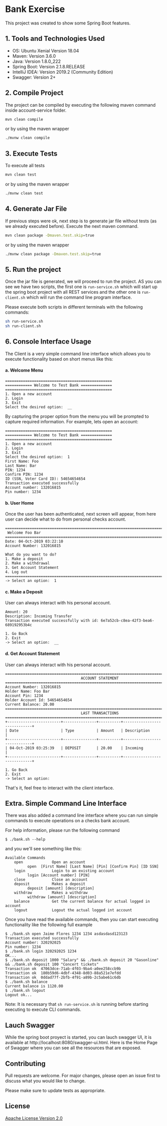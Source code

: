 # Bank Exercise

This project was created to show some Spring Boot features.

## 1. Tools and Technologies Used

- OS: Ubuntu Xenial Version 18.04 
- Maven: Version 3.6.0
- Java: Version 1.8.0_222
- Spring Boot: Version 2.1.8.RELEASE
- IntelliJ IDEA: Version 2019.2 (Community Edition)
- Swagger: Version 2+

## 2. Compile Project

The project can be compiled by executing the following maven command inside account-service folder.

```bash
mvn clean compile

```
or by using the maven wrapper
```bash
./mvnw clean compile
```

## 3. Execute Tests
To execute all tests 

```bash
mvn clean test
```
or by using the maven wrapper
```bash
./mvnw clean test
```
## 4. Generate Jar File

If previous steps were ok, next step is to generate jar file without tests (as we already executed before). Execute the next maven command.

```bash
mvn clean package -Dmaven.test.skip=true
```
or by using the maven wrapper
```bash
./mvnw clean package -Dmaven.test.skip=true

```
## 5. Run the project
Once the jar file is generated, we will proceed to run the project.  AS you can see we have two scripts, the first one is `run-service.sh` which will start up the spring boot project with all REST services and the other one is `run-client.sh` which will run the command line program interface.

Please execute both scripts in different terminals with the following commands:
```bash
sh run-service.sh
sh run-client.sh
```
## 6. Console Interface Usage
The Client is a very simple command line interface which allows you to execute functionality based on short menus like this: 

#### a. Welcome Menu
```
================================================
============ Welcome to Test Bank ==============
================================================
1. Open a new account
2. Login
3. Exit
Select the desired option:  __
```
By capturing the proper option from the menu you will be prompted to capture required information. For example, lets open an account:
```
================================================
============ Welcome to Test Bank ==============
================================================
1. Open a new account
2. Login
3. Exit
Select the desired option:  1
First Name: Foo
Last Name: Bar
PIN: 1234
Confirm PIN: 1234
ID (SSN, Voter Card ID): 54654654654
Transaction executed successfully
Account number: 132016815
Pin number: 1234
```
#### b. User Home
Once the user has been authenticated, next screen will appear, from here user can decide what to do from personal checks account.
```
===================================================================================
 Welcome Foo Bar
===================================================================================
Date: 04-Oct-2019 03:22:10
Account Number: 132016815

What do you want to do?
1. Make a deposit
2. Make a withdrawal
3. Get Account Statement
4. Log out
===================================================================================
-> Select an option:  1
```
#### c. Make a Deposit
User can always interact with his personal account. 
```
Amount: 20
Description: Incoming Transfer
Transaction executed successfully with id: 6e7a52cb-c8ea-42f3-bea6-689192953b4c

1. Go Back
2. Exit
-> Select an option:  __
```
#### d. Get Account Statement
User can always interact with his personal account. 
```
===================================================================================
                                  ACCOUNT STATEMENT                                  
===================================================================================
Account Number: 132016815
Holder Name: Foo Bar
Account Pin: 1234
Holder Account Id: 54654654654
Current Balance: 20.00
===================================================================================
                                  LAST TRANSACTIONS                                
===================================================================================
+------------------------+---------------+----------+-----------------------------+
| Date                   | Type          | Amount   | Description                 |
+------------------------+---------------+----------+-----------------------------+
| 04-Oct-2019 03:25:39   | DEPOSIT       | 20.00    | Incoming                    |
+------------------------+---------------+----------+-----------------------------+

1. Go Back
2. Exit
-> Select an option:  
```
That's it, feel free to interact with the client interface.

## Extra. Simple Command Line Interface
There was also added a command line interface where you can run simple commands to execute operations on a checks bank account.

For help information, please run the following command
```
$ ./bank.sh --help
```
and you we'll see something like this:
```
Available Commands
    open             Open an account
          open  [First Name] [Last Name] [Pin] [Confirm Pin] [ID SSN]   
    login            Login to an existing account
          login [Account number] [PIN] 
    close            Close an account
    deposit          Makes a deposit
          deposit [amount] [description] 
    withdraw         Makes a withdraw
          withdraw [amount] [description] 
    balance          Get the current balance for actual logged in account
    logout           Logout the actual logged int account
```
Once you have read the available commands, then you can start executing functionality like the following full example
```
$ ./bank.sh open Jaime Flores 1234 1234 asdasdasd123123
Transaction executed successfully
Account number: 320292025
Pin number: 1234
$ ./bank.sh login 320292025 1234
OK...
$ ./bank.sh deposit 1000 "Salary" && ./bank.sh deposit 20 "Gasonline" && ./bank.sh deposit 100 "Concert tickets"
Transaction ok  47063dce-71ab-4f03-9ba4-a0ee258ccb9b
Transaction ok  180b59d6-4dbf-4348-8d03-88a521e7efdd
Transaction ok  0ddad77f-2bfb-4f91-a89b-2c5abe61c6db
$ ./bank.sh balance
Current balance is 1120.00
$ ./bank.sh logout
Logout ok...
```

Note: It is necessary that `sh run-service.sh` is running before starting executing to execute CLI commands.


## Lauch Swagger
While the spring boot proyect is started, you can lauch swagger UI, it is available at http://localhost:8080/swagger-ui.html. Here is the Home Page of Swagger where you can see all the resources that are exposed.

## Contributing
Pull requests are welcome. For major changes, please open an issue first to discuss what you would like to change.

Please make sure to update tests as appropriate.

## License
[Apache License Version 2.0](http://www.apache.org/licenses/)
